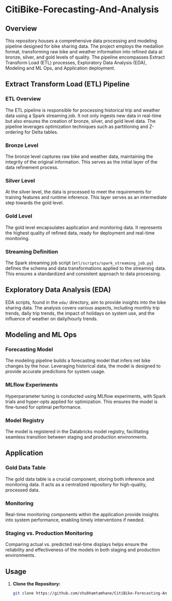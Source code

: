 # CitiBike-Forecasting-And-Analysis


## Overview

This repository houses a comprehensive data processing and modeling pipeline designed for bike sharing data. The project employs the medallion format, transforming raw bike and weather information into refined data at bronze, silver, and gold levels of quality. The pipeline encompasses Extract Transform Load (ETL) processes, Exploratory Data Analysis (EDA), Modeling and ML Ops, and Application deployment.

## Extract Transform Load (ETL) Pipeline

### ETL Overview

The ETL pipeline is responsible for processing historical trip and weather data using a Spark streaming job. It not only ingests new data in real-time but also ensures the creation of bronze, silver, and gold level data. The pipeline leverages optimization techniques such as partitioning and Z-ordering for Delta tables.

### Bronze Level

The bronze level captures raw bike and weather data, maintaining the integrity of the original information. This serves as the initial layer of the data refinement process.

### Silver Level

At the silver level, the data is processed to meet the requirements for training features and runtime inference. This layer serves as an intermediate step towards the gold level.

### Gold Level

The gold level encapsulates application and monitoring data. It represents the highest quality of refined data, ready for deployment and real-time monitoring.

### Streaming Definition

The Spark streaming job script (`etl/scripts/spark_streaming_job.py`) defines the schema and data transformations applied to the streaming data. This ensures a standardized and consistent approach to data processing.

## Exploratory Data Analysis (EDA)

EDA scripts, found in the `eda/` directory, aim to provide insights into the bike sharing data. The analysis covers various aspects, including monthly trip trends, daily trip trends, the impact of holidays on system use, and the influence of weather on daily/hourly trends.

## Modeling and ML Ops

### Forecasting Model

The modeling pipeline builds a forecasting model that infers net bike changes by the hour. Leveraging historical data, the model is designed to provide accurate predictions for system usage.

### MLflow Experiments

Hyperparameter tuning is conducted using MLflow experiments, with Spark trials and hyper-opts applied for optimization. This ensures the model is fine-tuned for optimal performance.

### Model Registry

The model is registered in the Databricks model registry, facilitating seamless transition between staging and production environments.

## Application

### Gold Data Table

The gold data table is a crucial component, storing both inference and monitoring data. It acts as a centralized repository for high-quality, processed data.

### Monitoring

Real-time monitoring components within the application provide insights into system performance, enabling timely interventions if needed.

### Staging vs. Production Monitoring

Comparing actual vs. predicted real-time displays helps ensure the reliability and effectiveness of the models in both staging and production environments.

## Usage

1. **Clone the Repository:**
   ```bash
   git clone https://github.com/shubhamtamhane/CitiBike-Forecasting-And-Analysis.git





